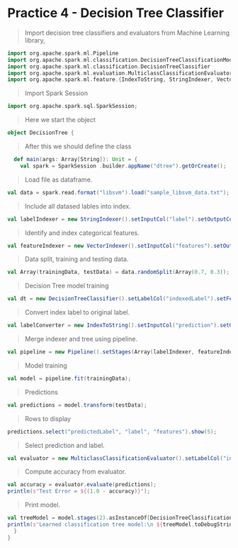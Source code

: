 # Practice 4 - Decision Tree Classifier

> Import decision tree classifiers and evaluators from Machine Learning library,
```scala
import org.apache.spark.ml.Pipeline
import org.apache.spark.ml.classification.DecisionTreeClassificationModel
import org.apache.spark.ml.classification.DecisionTreeClassifier
import org.apache.spark.ml.evaluation.MulticlassClassificationEvaluator
import org.apache.spark.ml.feature.{IndexToString, StringIndexer, VectorIndexer}
```
> Import Spark Session
```scala
import org.apache.spark.sql.SparkSession;
```
> Here we start the object
```scala
object DecisionTree {
```
> After this we should define the class
```scala
  def main(args: Array[String]): Unit = {
    val spark = SparkSession .builder.appName("dtree").getOrCreate();
 ```
> Load file as dataframe.
```scala
val data = spark.read.format("libsvm").load("sample_libsvm_data.txt");
```
> Include all datased lables into index.
```scala
val labelIndexer = new StringIndexer().setInputCol("label").setOutputCol("indexedLabel").fit(data);
```
> Identify and index categorical features.
```scala
val featureIndexer = new VectorIndexer().setInputCol("features").setOutputCol("indexedFeatures").setMaxCategories(4).fit(data);
```
> Data split, training and testing data.
```scala
val Array(trainingData, testData) = data.randomSplit(Array(0.7, 0.3));
```
> Decision Tree model training
```scala
val dt = new DecisionTreeClassifier().setLabelCol("indexedLabel").setFeaturesCol("indexedFeatures");
```
> Convert index label to original label.
```scala
val labelConverter = new IndexToString().setInputCol("prediction").setOutputCol("predictedLabel").setLabels(labelIndexer.labels);
```
> Merge indexer and tree using pipeline.
```scala
val pipeline = new Pipeline().setStages(Array(labelIndexer, featureIndexer, dt, labelConverter));
```
> Model training
```scala
val model = pipeline.fit(trainingData);
```
> Predictions
```scala
val predictions = model.transform(testData);
```
> Rows to display
```scala
predictions.select("predictedLabel", "label", "features").show(5);
```
> Select prediction and label.
```scala
val evaluator = new MulticlassClassificationEvaluator().setLabelCol("indexedLabel").setPredictionCol("prediction").setMetricName("accuracy");
```
> Compute accuracy from evaluator.
```scala
val accuracy = evaluator.evaluate(predictions);
println(s"Test Error = ${(1.0 - accuracy)}");
```
> Print model.
```scala
val treeModel = model.stages(2).asInstanceOf[DecisionTreeClassificationModel]
println(s"Learned classification tree model:\n ${treeModel.toDebugString}");
  }
}
```